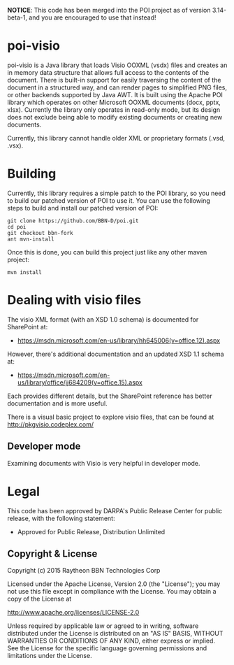 **NOTICE**: This code has been merged into the POI project as of version 3.14-beta-1, and you are encouraged to use that instead!

poi-visio
=========

poi-visio is a Java library that loads Visio OOXML (vsdx) files and creates
an in memory data structure that allows full access to the contents of the
document. There is built-in support for easily traversing the content of the
document in a structured way, and can render pages to simplified PNG files,
or other backends supported by Java AWT. It is built using the Apache POI
library which operates on other Microsoft OOXML documents (docx, pptx, xlsx).
Currently the library only operates in read-only mode, but its design does
not exclude being able to modify existing documents or creating new documents.

Currently, this library cannot handle older XML or proprietary formats (.vsd, .vsx).

Building
========

Currently, this library requires a simple patch to the POI library, so you need
to build our patched version of POI to use it. You can use the following steps
to build and install our patched version of POI:

    git clone https://github.com/BBN-D/poi.git
    cd poi
    git checkout bbn-fork
    ant mvn-install

Once this is done, you can build this project just like any other maven project:

    mvn install

Dealing with visio files
========================

The visio XML format (with an XSD 1.0 schema) is documented for SharePoint at:

* https://msdn.microsoft.com/en-us/library/hh645006(v=office.12).aspx

However, there's additional documentation and an updated XSD 1.1 schema at:

* https://msdn.microsoft.com/en-us/library/office/jj684209(v=office.15).aspx

Each provides different details, but the SharePoint reference has better
documentation and is more useful.

There is a visual basic project to explore visio files, that can be found at
http://pkgvisio.codeplex.com/


Developer mode
--------------

Examining documents with Visio is very helpful in developer mode.

Legal
=====

This code has been approved by DARPA's Public Release Center for
public release, with the following statement:

* Approved for Public Release, Distribution Unlimited

Copyright & License
-------------------

Copyright (c) 2015 Raytheon BBN Technologies Corp

Licensed under the Apache License, Version 2.0 (the "License");
you may not use this file except in compliance with the License.
You may obtain a copy of the License at

http://www.apache.org/licenses/LICENSE-2.0

Unless required by applicable law or agreed to in writing, software
distributed under the License is distributed on an "AS IS" BASIS,
WITHOUT WARRANTIES OR CONDITIONS OF ANY KIND, either express or implied.
See the License for the specific language governing permissions and
limitations under the License.
